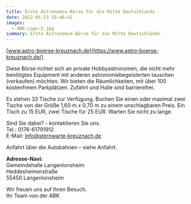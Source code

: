 ```yaml
---
title: Erste Astronomie-Börse für die Mitte Deutschlands
date: 2022-05-23 15:46:42
images:
  - ABK-Logo-2.jpg
summary: Erste Astronomie-Börse für die Mitte Deutschlands.
--- 
```


[www.astro-boerse-kreuznach.de](https://www.astro-boerse-kreuznach.de/)

Diese Börse richtet sich an private Hobbyastronomen, die nicht mehr benötigtes Equipment mit anderen astronomiebegeisterten tauschen (verkaufen) möchten. Wir bieten die Räumlichkeiten, mit über 100 kostenfreien Parkplätzen. Zufahrt und Halle sind barrierefrei.

Es stehen 33 Tische zur Verfügung. Buchen Sie einen oder maximal zwei Tische von der Größe 1,60 m x 0,70 m zu einem unschlagbaren Preis. Ein Tisch zu 15 EUR, zwei Tische für 25 EUR. Warten Sie nicht zu lange.

Sind Sie dabei? - kontaktieren Sie uns.  
Tel.: 0176-61791912  
E-Mail: info@sternwarte-kreuznach.de

Anfahrt über die Autobahnen – siehe Anfahrt.

**Adresse-Navi:**  
Gemeindehalle Langenlonsheim  
Heddesheimerstraße  
55450 Langenlonsheim

Wir freuen uns auf Ihren Besuch.  
Ihr Team von der ABK
